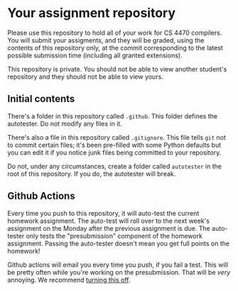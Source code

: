 Your assignment repository
==========================

Please use this repository to hold all of your work for CS 4470
compilers. You will submit your assigments, and they will be graded,
using the contents of this repository only, at the commit
corresponding to the latest possible submission time (including
all granted extensions).

This repository is private. You should not be able to view another
student's repository and they should not be able to view yours.

Initial contents
----------------

There's a folder in this repository called `.github`. This folder
defines the autotester. Do not modify any files in it.

There's also a file in this repository called `.gitignore`. This file
tells `git` not to commit certain files; it's been pre-filled with
some Python defaults but you can edit it if you notice junk files
being committed to your repository.

Do not, under any circumstances, create a folder called `autotester`
in the root of this repository. If you do, the autotester will break.

Github Actions
--------------

Every time you push to this repository, it will auto-test the current
homework assignment. The auto-test will roll over to the next week's
assignment on the Monday after the previous assignment is due. The
auto-tester only tests the "presubmission" component of the homework
assignment. Passing the auto-tester doesn't mean you get full points
on the homework!

Github actions will email you every time you push, if you fail a test.
This will be pretty often while you're working on the presubmission.
That will be _very_ annoying. We recommend [turning this
off][notification].

[notification]: https://docs.github.com/en/account-and-profile/managing-subscriptions-and-notifications-on-github/setting-up-notifications/about-notifications
